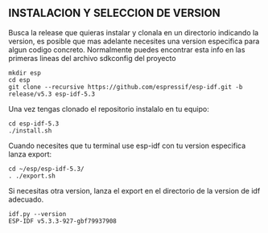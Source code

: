 ## INSTALACION Y SELECCION DE VERSION

Busca la release que quieras instalar y clonala en un directorio indicando la version, es posible que mas adelante necesites una version especifica para algun codigo concreto. Normalmente puedes encontrar esta info en las primeras lineas del archivo sdkconfig del proyecto

```
mkdir esp
cd esp
git clone --recursive https://github.com/espressif/esp-idf.git -b release/v5.3 esp-idf-5.3
```

Una vez tengas clonado el repositorio instalalo en tu equipo:
```
cd esp-idf-5.3
./install.sh
```

Cuando necesites que tu terminal use esp-idf con tu version especifica lanza export:
```
cd ~/esp/esp-idf-5.3/
. ./export.sh
```

Si necesitas otra version, lanza el export en el directorio de la version de idf adecuado.
```
idf.py --version
ESP-IDF v5.3.3-927-gbf79937908
```

